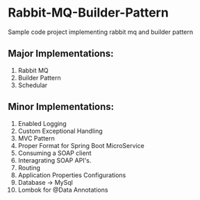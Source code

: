 # Rabbit-MQ-Builder-Pattern
Sample code project implementing rabbit mq and builder pattern

## Major Implementations:

1. Rabbit MQ
2. Builder Pattern
3. Schedular

## Minor Implementations:

1. Enabled Logging
2. Custom Exceptional Handling
3. MVC Pattern
4. Proper Format for Spring Boot MicroService
5. Consuming a SOAP client
6. Interagrating SOAP API's.
7. Routing
8. Application Properties Configurations
9. Database -> MySql
10. Lombok for @Data Annotations
